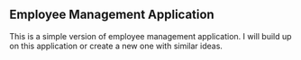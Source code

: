 Employee Management Application
-------------------------------
This is a simple version of employee management application. I will build up on this application or create a new one with similar ideas.
